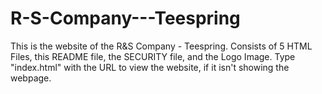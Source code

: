 # R-S-Company---Teespring
This is the website of the R&amp;S Company - Teespring. Consists of 5 HTML Files, this README file, the SECURITY file, and the Logo Image.
Type "index.html" with the URL to view the website, if it isn't showing the webpage.
